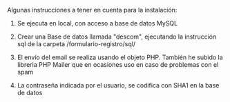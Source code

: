 Algunas instrucciones a tener en cuenta para la instalación:

1. Se ejecuta en local, con acceso a base de datos MySQL

2. Crear una Base de datos llamada "descom", ejecutando la instrucción sql de la carpeta /formulario-registro/sql/

3. El envío del email se realiza usando el objeto PHP. También he subido la libreria PHP Mailer que en ocasiones uso en caso de problemas con el spam

4. La contraseña indicada por el usuario, se codifica con SHA1 en la base de datos